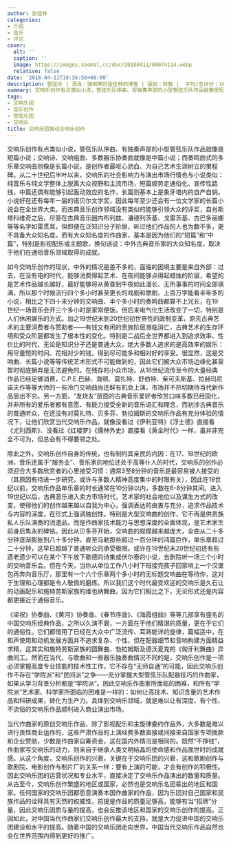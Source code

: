```yaml
---
author: 张佳林
categories:
- 介绍
- 音乐
- 评论
cover:
  alt: ''
  caption: ''
  image: https://images.soomal.cc/doc/20180411/00074114.webp
  relative: false
date: '2018-04-11T18:36:50+08:00'
description: 管弦乐 | 源自：弹钢琴的张佳林的博客 | 版权：转载 |  平均/总评分：10.00/20
summary: 交响乐创作有点类似小说，管弦乐队序曲、有独奏声部的小型管弦乐队作品就像是短篇小说；交响诗、交响组曲、多数器乐协奏曲就像是中篇小说；而奏鸣曲式的多乐章交响曲则像是长篇小说，是创作者最呕心沥血、为自己艺术生涯树立的里程碑……
tags:
- 交响乐团
- 音乐创作
- 管弦乐团
- 交响乐
title: 交响乐团推动交响乐创作
---
```


交响乐创作有点类似小说，管弦乐队序曲、有独奏声部的小型管弦乐队作品就像是短篇小说；交响诗、交响组曲、多数器乐协奏曲就像是中篇小说；而奏鸣曲式的多乐章交响曲则像是长篇小说，是创作者最呕心沥血、为自己艺术生涯树立的里程碑。从二十世纪后半叶以来，交响乐的社会影响力与演出市场行情也与小说类似：纯音乐与纯文学整体上脱离大众视野和主流市场，短篇顺势走通俗化、宣传性路线，中篇还偶有能够引起轰动效应的名作，长篇则基本上是象牙塔内的自产自销。小说好在还有每年一届的诺贝尔文学奖，因此每年至少还会有一位文学家的长篇小说会在全世界大卖。而古典音乐创作领域没有类似的能够引领大众的评奖，自肖斯塔科维奇之后，尽管在古典音乐圈内布列兹、潘德列茨基、戈雷茨基、古巴多丽娜等等名字如雷贯耳，但即便在泛知识分子阶层，听过他们作品的人也为数不多，更不具备大众知名度。而有大众知名度的作曲家，基本是因为他们的“短篇”和“中篇”，特别是影视配乐或主题歌，换句话说：中外古典音乐家的大众知名度，取决于他们在通俗音乐领域取得的成就。

如今交响乐创作的现状，中外的情况是差不多的，面临的困境主要是来自外部：过去，在没有电的时代，能够消费得起艺术、在夜间能够点得起蜡烛的阶层，希望的是艺术作品越长越好，最好能够将从黄昏到午夜如此漫长、无所事事的时间全部填满，所以那个时候流行四个多小时甚至更长的戏剧和歌剧、上百万字能看半年多的小说，相比之下四十来分钟的交响曲、半个多小时的奏鸣曲都算不上冗长，在19世纪一场音乐会开三个多小时是家常便饭。但后来电气化生活改变了一切，特别是人们休闲娱乐的方式。加之19世纪末到20世纪初世界性的政制变革，原先古典艺术的主要消费者与赞助者――有钱又有闲的贵族阶层濒临消亡，古典艺术的生存环境和受众阶层都发生了根本性的变化。特别是二战后全世界都进入到追求效率、性价比的时代，无论是知识分子还是普通大众，绝大多数人追求的是高效率的娱乐：用尽量短的时间、花相对少的钱，得到尽可能多和相对好的享受。很显然，这是交响曲、长篇小说等等传统艺术形式不可能做到的，因此它们被大众市场边缘化甚至暂时彻底摒弃是无法避免的。在残存的小众市场，从18世纪流传至今的大量经典作品已经足够消费，C.P.E.巴赫、海顿、莫扎特、舒伯特、柴可夫斯基、拉赫玛尼诺夫作等等大师的一些冷门交响曲尚还鲜有机会上演，市场并不热切期待当代新作品层出不穷。另一方面，“发烧友”层面的古典音乐爱好者欣赏口味多数已经固化，并非所有的爱乐者都有意愿、有能力接受全新的音乐语汇和理念，而初涉古典音乐的普通听众，在还没有对莫扎特、贝多芬、勃拉姆斯的交响乐作品有充分体验的情况下，让他们欣赏当代交响乐作品，就像没看过《伊利亚特》《浮士德》直接看《尤利西斯》、没看过《红楼梦》《儒林外史》直接看《黄金时代》一样，虽并非完全不可为，但总会有不得要领之处。

除此之外，交响乐创作自身的传统，也有制约其亲民的内因：在17、18世纪的欧洲，音乐还属于“服务业”、音乐家的地位还处于高等仆人的时代，交响乐的创作必须迎合大多数欣赏者的心里接受习惯：通常3至8分钟的音乐是最容易被人接受的（其原因有待进一步研究，或许与多数人精神高度集中的时限有关），因此在19世纪以前，交响乐作品单乐章的时长通常在10分钟以内，多数在6-8分钟其间。进入19世纪以后，古典音乐进入卖方市场时代，艺术家的社会地位以及谋生方式的改变，使得他们的创作越来越以自我为中心，强调表达的由衷与充分，追求作品技术与内容的深度，在形式上强调独创性。特别是大型交响曲的创作，它不再是供贵族私人乐队演奏的消遣品，而是作曲家技术能力与思想深度的全面体现，是艺术家生前身后隽永的碑铭。因此从贝多芬开始，交响曲的规模越来越庞大，全曲从二十多分钟逐渐膨胀到八十多分钟，直至马勒那些超过一百分钟的鸿篇巨作，单乐章超过二十分钟，这早已超越了普通听众的承受极限。或许在19世纪末20世纪初还有些遗老遗少可以在某个下午放下歌德的诗集或伏尔泰的小说，去剧院听一场三个小时的交响音乐会。但在今天，当你从单位工作八小时下班接完孩子回家啃上一个汉堡包再奔向音乐厅，那里有一个六个乐章两个多小时的无标题交响曲在等待你，这对于生理和心理都是令人敬佩的磨炼。所以我们这个时代最受欢迎的交响乐是久石让的动画配乐和施特劳斯家族的维也纳舞曲，因为它们相比之下，无论形式还是内容都更接近于通俗音乐。

《梁祝》协奏曲、《黄河》协奏曲、《春节序曲》、《海霞组曲》等等几部享有盛名的中国交响乐经典作品，之所以久演不衰，一方面在于他们精湛的质量，更在于它们的通俗性。它们都借用了已经在大众中广泛流传、耳熟能详的旋律，篇幅适中，在和声使用和动机发展方面并不追求复杂、个性，但在配器细节和音响构建方面精益求精，这其实和施特劳斯家族的圆舞曲、勃拉姆斯及德沃夏克的《匈牙利舞曲》异曲同工。然而在当代，与歌曲和一些器乐独奏曲情况不同的是，交响乐创作是一项必须掌握高度专业技能的技术性工作，它不存在“无师自通”的可能，因此交响乐创作不存在“学院派”和“民间派”之争――充分掌握大型管弦乐队配器技巧的作曲家，如果从学习背景分析都是“学院派”。因此交响乐作曲家所面临的困难，和所有“学院派”艺术家、科学家所面临的困难是一样的：如何让高技术、知识含量的艺术作品和科研成果，转化为生产力。具体到交响乐领域，就是难以让有深度、有个性、不流俗的交响乐作品顺利进入商业演出市场。

当代作曲家的原创交响乐作品，除了影视配乐和主旋律委约作品外，大多数是难以进行良性商业运作的，这些严肃作品的上演经费多数直接或间接来自国家专项拨款和企业赞助，少数是作曲家自筹资金，这在国内外情况是相同的。既然“不挣钱”，作曲家写交响乐的动力，则来自于继承人类文明结晶的使命感和作品面世时的成就感。从这个角度，交响乐创作的兴衰，关键在于交响乐团的兴衰，这和歌剧创作与歌剧院、电影创作与制片厂的关系一样：要有上演的可能，才会有创作的积极性。因此交响乐团的运营状况和专业水平，直接决定了交响乐作品演出的数量和质量。从古至今，交响乐创作繁盛的地区或国家，必然也是交响乐名团辈出的地区和国家。任何国家的交响乐团都愿意演奏本国作曲家的作品，因为乐团对自己国家和民族作品的诠释具有天然的权威性，前提是作品的质量足够高，能够有当“招牌”分量，因此交响乐团质与量的提高，也会反推该地区和国家的交响乐创作的提高。正因如此，对中国当代作曲家们交响乐创作最大的支持，就是大力促进中国的交响乐团建设和水平的提高。随着中国的交响乐团走向世界，中国当代交响乐作品自然也会在世界范围内得到更好的推广。